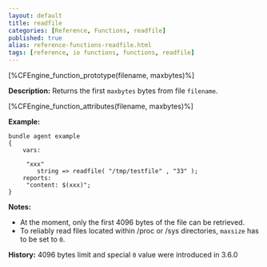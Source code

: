 ```yaml
---
layout: default
title: readfile
categories: [Reference, Functions, readfile]
published: true
alias: reference-functions-readfile.html
tags: [reference, io functions, functions, readfile]
---
```


[%CFEngine_function_prototype(filename, maxbytes)%]

**Description:** Returns the first `maxbytes` bytes from file `filename`.

[%CFEngine_function_attributes(filename, maxbytes)%]

**Example:**

```cf3
bundle agent example
{
    vars:

     "xxx"   
        string => readfile( "/tmp/testfile" , "33" );
    reports:
     "content: $(xxx)";
}
```

**Notes:**
- At the moment, only the first 4096 bytes of the file can be retrieved.
- To reliably read files located within /proc or /sys directories,
`maxsize` has to be set to `0`.

**History:** 4096 bytes limit and special `0` value were introduced in 3.6.0
